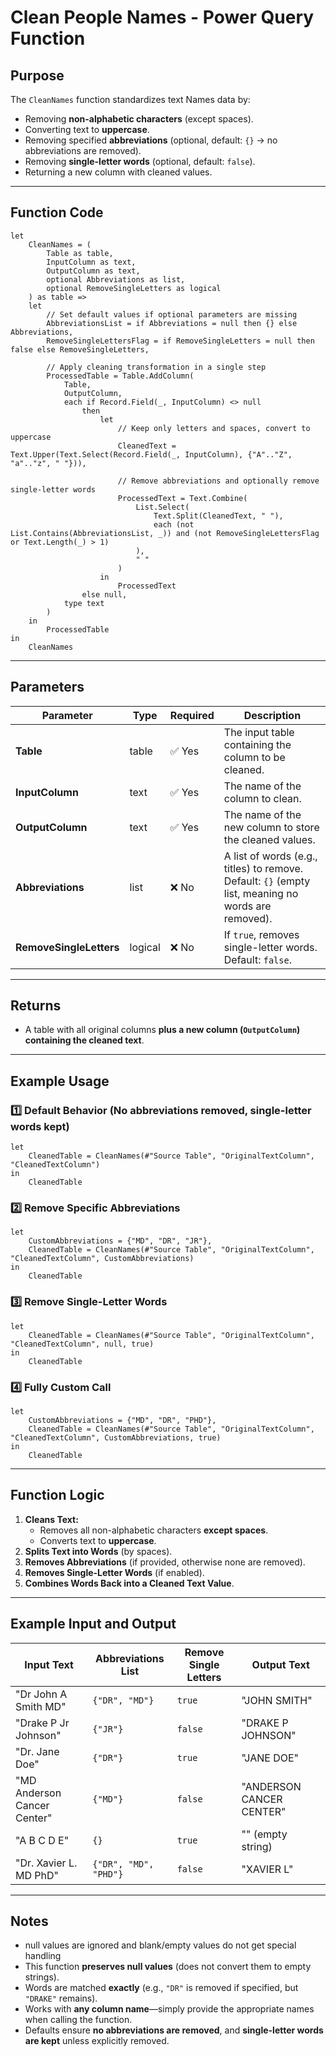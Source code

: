 # Clean People Names - Power Query Function

## Purpose
The `CleanNames` function standardizes text Names data by:
- Removing **non-alphabetic characters** (except spaces).
- Converting text to **uppercase**.
- Removing specified **abbreviations** (optional, default: `{}` → no abbreviations are removed).
- Removing **single-letter words** (optional, default: `false`).
- Returning a new column with cleaned values.

---

## Function Code
```powerquery
let
    CleanNames = (
        Table as table,
        InputColumn as text,
        OutputColumn as text,
        optional Abbreviations as list,
        optional RemoveSingleLetters as logical
    ) as table =>
    let
        // Set default values if optional parameters are missing
        AbbreviationsList = if Abbreviations = null then {} else Abbreviations,
        RemoveSingleLettersFlag = if RemoveSingleLetters = null then false else RemoveSingleLetters,

        // Apply cleaning transformation in a single step
        ProcessedTable = Table.AddColumn(
            Table,
            OutputColumn,
            each if Record.Field(_, InputColumn) <> null
                then
                    let
                        // Keep only letters and spaces, convert to uppercase
                        CleanedText = Text.Upper(Text.Select(Record.Field(_, InputColumn), {"A".."Z", "a".."z", " "})),
                        
                        // Remove abbreviations and optionally remove single-letter words
                        ProcessedText = Text.Combine(
                            List.Select(
                                Text.Split(CleanedText, " "),
                                each (not List.Contains(AbbreviationsList, _)) and (not RemoveSingleLettersFlag or Text.Length(_) > 1)
                            ),
                            " "
                        )
                    in
                        ProcessedText
                else null,
            type text
        )
    in
        ProcessedTable
in
    CleanNames
```

---

## Parameters
| Parameter | Type | Required | Description |
|-----------|------|----------|-------------|
| **Table** | table | ✅ Yes | The input table containing the column to be cleaned. |
| **InputColumn** | text | ✅ Yes | The name of the column to clean. |
| **OutputColumn** | text | ✅ Yes | The name of the new column to store the cleaned values. |
| **Abbreviations** | list | ❌ No | A list of words (e.g., titles) to remove. Default: `{}` (empty list, meaning no words are removed). |
| **RemoveSingleLetters** | logical | ❌ No | If `true`, removes single-letter words. Default: `false`. |

---

## Returns
- A table with all original columns **plus a new column (`OutputColumn`) containing the cleaned text**.

---

## Example Usage

### 1️⃣ Default Behavior (No abbreviations removed, single-letter words kept)
```powerquery
let
    CleanedTable = CleanNames(#"Source Table", "OriginalTextColumn", "CleanedTextColumn")
in
    CleanedTable
```

### 2️⃣ Remove Specific Abbreviations
```powerquery
let
    CustomAbbreviations = {"MD", "DR", "JR"},
    CleanedTable = CleanNames(#"Source Table", "OriginalTextColumn", "CleanedTextColumn", CustomAbbreviations)
in
    CleanedTable
```

### 3️⃣ Remove Single-Letter Words
```powerquery
let
    CleanedTable = CleanNames(#"Source Table", "OriginalTextColumn", "CleanedTextColumn", null, true)
in
    CleanedTable
```

### 4️⃣ Fully Custom Call
```powerquery
let
    CustomAbbreviations = {"MD", "DR", "PHD"},
    CleanedTable = CleanNames(#"Source Table", "OriginalTextColumn", "CleanedTextColumn", CustomAbbreviations, true)
in
    CleanedTable
```

---

## Function Logic
1. **Cleans Text:**  
   - Removes all non-alphabetic characters **except spaces**.  
   - Converts text to **uppercase**.  
2. **Splits Text into Words** (by spaces).  
3. **Removes Abbreviations** (if provided, otherwise none are removed).  
4. **Removes Single-Letter Words** (if enabled).  
5. **Combines Words Back into a Cleaned Text Value**.  

---

## Example Input and Output
| Input Text | Abbreviations List | Remove Single Letters | Output Text |
|------------|-------------------|----------------------|-------------|
| "Dr John A Smith MD" | `{"DR", "MD"}` | `true` | "JOHN SMITH" |
| "Drake P Jr Johnson" | `{"JR"}` | `false` | "DRAKE P JOHNSON" |
| "Dr. Jane Doe" | `{"DR"}` | `true` | "JANE DOE" |
| "MD Anderson Cancer Center" | `{"MD"}` | `false` | "ANDERSON CANCER CENTER" |
| "A B C D E" | `{}` | `true` | "" (empty string) |
| "Dr. Xavier L. MD PhD" | `{"DR", "MD", "PHD"}` | `false` | "XAVIER L" |

---

## Notes
- null values are ignored and blank/empty values do not get special handling
- This function **preserves null values** (does not convert them to empty strings).
- Words are matched **exactly** (e.g., `"DR"` is removed if specified, but `"DRAKE"` remains).
- Works with **any column name**—simply provide the appropriate names when calling the function.
- Defaults ensure **no abbreviations are removed**, and **single-letter words are kept** unless explicitly removed.
